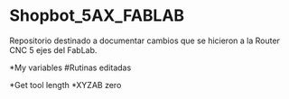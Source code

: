 # Shopbot_5AX_FABLAB

Repositorio destinado a documentar cambios que se hicieron a la Router CNC 5 ejes del FabLab.

*My variables
#Rutinas editadas

*Get tool length
*XYZAB zero
